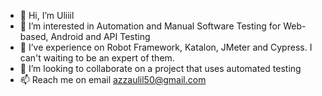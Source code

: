- 👋 Hi, I’m Uliiil
- 👀 I’m interested in Automation and Manual Software Testing for Web-based, Android and API Testing
- 🌱 I’ve experience on Robot Framework, Katalon, JMeter and Cypress. I can't waiting to be an expert of them.
- 💞️ I’m looking to collaborate on a project that uses automated testing
- 📫 Reach me on email azzaulil50@gmail.com

<!---
azzaulil/azzaulil is a ✨ special ✨ repository because its `README.md` (this file) appears on your GitHub profile.
You can click the Preview link to take a look at your changes.
--->
